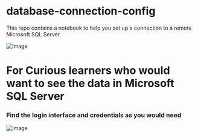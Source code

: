 # database-connection-config
This repo contains a notebook to help you set up a connection to a remote Microsoft SQL Server

![image](https://github.com/coderacheal/database-connection-config/assets/97846040/20eab7da-c723-4c0e-a46f-c218f74d4c53)

# For Curious learners who would want to see the data in Microsoft SQL Server

### Find the login interface and credentials as you would need 
![image](https://github.com/coderacheal/database-connection-config/assets/97846040/bca10eab-d308-40ce-8cdf-e4963021484b)

